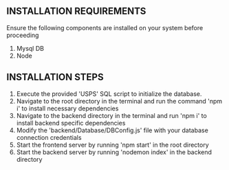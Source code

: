 ## INSTALLATION REQUIREMENTS

Ensure the following components are installed on your system before proceeding

1. Mysql DB
2. Node

## INSTALLATION STEPS

1. Execute the provided 'USPS' SQL script to initialize the database.
2. Navigate to the root directory in the terminal and run the command 'npm i' to install necessary dependencies
3. Navigate to the backend directory in the terminal and run 'npm i' to install backend specific dependencies
4. Modify the 'backend/Database/DBConfig.js' file with your database connection credentials
5. Start the frontend server by running 'npm start' in the root directory
6. Start the backend server by running 'nodemon index' in the backend directory
